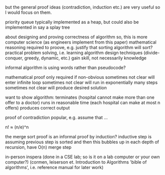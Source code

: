 <!-- SPDX-License-Identifier: zlib-acknowledgement -->

but the general proof ideas (contradiction, induction etc.) are very useful so I would focus on them.

priority queue typically implemented as a heap, but could also be implemented in say a splay tree

about designing and proving correctness of algorithm
so, this is more computer science (as engineers implement from this paper)
mathematical reasoning required to proove, e.g. justify that sorting algorithm will sort?
practical problem solving, i.e. learning algorithm design techniques (divide-conquer, greedy, dynamic, etc.)
gain skill, not necessarily knowledge

informal algorithm is using words rather than pseudocode? 

mathematical proof only required if non-obvious
sometimes not clear will enter infinite loop
sometimes not clear will run in exponentially many steps
sometimes not clear will produce desired solution

want to show algorithm:
terminates (hospital cannot make more than one offer to a doctor)
runs in reasonable time (each hospital can make at most n offers)
produces correct output 

proof of contradiction popular, e.g. assume that ...


n! ≈ (n/e)^n


the merge sort proof is an informal proof by induction?
inductive step is assuming previous step is sorted and then this bubbles up
in each depth of recursion, have O(n) merge step



in-person inspera (done in a CSE lab; so is it on a lab computer or your own computer?)
(cormen, leiserson et. Introduction to Algorithms 'bible of algorithms', i.e. reference manual for later work)
